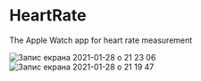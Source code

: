 # HeartRate
The Apple Watch app for heart rate measurement

![Запис екрана 2021-01-28 о 21 23 06](https://user-images.githubusercontent.com/35840649/106191207-3ddf0b80-61b3-11eb-8c0b-2cb046844963.gif)
![Запис екрана 2021-01-28 о 21 19 47](https://user-images.githubusercontent.com/35840649/106191193-3a4b8480-61b3-11eb-80da-c18f169d7916.gif)
